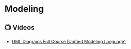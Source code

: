 # Modeling

## 📺 Videos
- [UML Diagrams Full Course (Unified Modeling Language)](https://www.youtube.com/watch?v=WnMQ8HlmeXc)